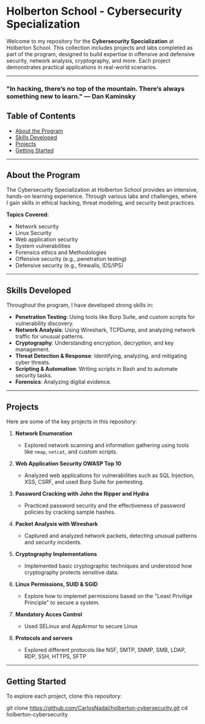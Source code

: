 # Holberton School - Cybersecurity Specialization

Welcome to my repository for the **Cybersecurity Specialization** at Holberton School. This collection includes projects and labs completed as part of the program, designed to build expertise in offensive and defensive security, network analysis, cryptography, and more. Each project demonstrates practical applications in real-world scenarios.

---
### "In hacking, there’s no top of the mountain. There’s always something new to learn." — Dan Kaminsky

## Table of Contents
- [About the Program](#about-the-program)
- [Skills Developed](#skills-developed)
- [Projects](#projects)
- [Getting Started](#getting-started)

---

## About the Program

The Cybersecurity Specialization at Holberton School provides an intensive, hands-on learning experience. Through various labs and challenges, where I gain skills in ethical hacking, threat modeling, and security best practices. 

**Topics Covered:**
- Network security
- Linux Security
- Web application security
- System vulnerabilities
- Forensics ethics and Methodologies
- Offensive security (e.g., penetration testing)
- Defensive security (e.g., firewalls, IDS/IPS)

---

## Skills Developed

Throughout the program, I have developed strong skills in:
- **Penetration Testing**: Using tools like Burp Suite, and custom scripts for vulnerability discovery.
- **Network Analysis**: Using Wireshark, TCPDump, and analyzing network traffic for unusual patterns.
- **Cryptography**: Understanding encryption, decryption, and key management.
- **Threat Detection & Response**: Identifying, analyzing, and mitigating cyber threats.
- **Scripting & Automation**: Writing scripts in Bash and to automate security tasks.
- **Forensics**: Analyzing digital evidence.

---

## Projects

Here are some of the key projects in this repository:

1. **Network Enumeration**  
   - Explored network scanning and information gathering using tools like `nmap`, `netcat`, and custom scripts.
  
2. **Web Application Security OWASP Top 10**  
   - Analyzed web applications for vulnerabilities such as SQL Injection, XSS, CSRF, and used Burp Suite for pentesting.

3. **Password Cracking with John the Ripper and Hydra**  
   - Practiced password security and the effectiveness of password policies by cracking sample hashes.

4. **Packet Analysis with Wireshark**  
   - Captured and analyzed network packets, detecting unusual patterns and security incidents.

5. **Cryptography Implementations**  
   - Implemented basic cryptographic techniques and understood how cryptography protects sensitive data.

6. **Linux Permissions, SUID & SGID**
   - Explore how to implemet permissions based on the "Least Privilige Principle" to secure a system.

7. **Mandatory Acces Control**
   - Used SELinux and AppArmor to secure Linux

8. **Protocols and servers**
   - Explored different protocols like NSF, SMTP, SNMP, SMB, LDAP, RDP, SSH, HTTPS, SFTP

---

## Getting Started

To explore each project, clone this repository:

git clone https://github.com/CarlosNadal/holberton-cybersecurity.git
cd holberton-cybersecurity
